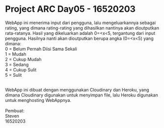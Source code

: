 # Project ARC Day05 - 16520203

WebApp ini menerima input dari pengguna, lalu mengeluarkannya sebagai rating, yang dimana rating-rating yang dihasilkan 
nantinya akan dioutputkan rata-ratanya. Hasil yang dikeluarkan adalah 0=<x<5, tergantung dari input pengguna.
Hasilnya nanti akan dioutputkan berupa angka (0=<x<5) yang dimana:
<br />
0 = Belum Pernah Diisi Sama Sekali
<br />
1 = Mudah
<br />
2 = Cukup Mudah
<br />
3 = Sedang
<br />
4 = Cukup Sulit
<br />
5 = Sulit

<br />
WebApp ini dibuat dengan menggunakan Cloudinary dan Heroku, yang dimana Cloudinary digunakan untuk menyimpan file, 
lalu Heroku digunakan untuk menghosting  WebAppnya.

<br />
<br />
Pembuat:
<br />
Steven
<br />
16520203

